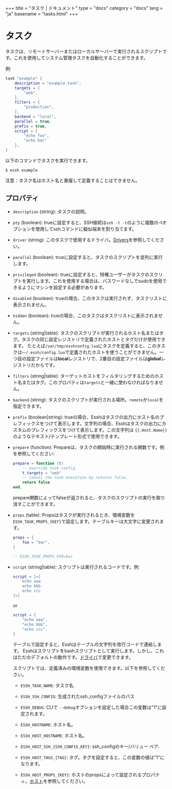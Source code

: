 +++
title = "タスク | ドキュメント"
type = "docs"
category = "docs"
lang = "ja"
basename = "tasks.html"
+++

# タスク

タスクは、リモートサーバーまたはローカルサーバーで実行されるスクリプトです。これを使用してシステム管理タスクを自動化することができます。

例:

~~~lua
task "example" {
    description = "example task",
    targets = {
        "web",
    },
    filters = {
        "production",
    },
    backend = "local",
    parallel = true,
    prefix = true,
    script = {
        "echo foo",
        "echo bar"
    },
}
~~~

以下のコマンドでタスクを実行できます。

~~~
$ essh example
~~~

注意：タスク名はホスト名と重複して定義することはできません。

## プロパティ

* `description` (string): タスクの説明。

* `pty` (boolean): trueに設定すると、SSH接続は`ssh -t -t`のように複数の-tオプションを使用してsshコマンドに擬似端末を割り当てます。

* `driver` (string): このタスクで使用するドライバ。[Drivers](drivers.html)を参照してください。

* `parallel` (boolean): trueに設定すると、タスクのスクリプトを並列に実行します。

* `privileged` (boolean): trueに設定すると、特権ユーザーがタスクのスクリプトを実行します。これを使用する場合は、パスワードなしでsudoを使用できるようにマシンを設定する必要があります。

* `disabled` (boolean): trueの場合、このタスクは実行されず、タスクリストに表示されません。

* `hidden` (boolean): trueの場合、このタスクはタスクリストに表示されません。

* `targets` (string|table): タスクのスクリプトが実行されるホスト名またはタグ。タスクの同じ設定レジストリで定義されたホストとタグだけが使用できます。 たとえば`/var/tmp/esshconfig.lua`にタスクを定義すると、このタスクは`〜/.essh/config.lua`で定義されたホストを使うことができません。一つ目の設定ファイルは**local**レジストリで、2番目の設定ファイルは**global**レジストリだからです。

* `filters` (string|table): ターゲットホストをフィルタリングするためのホスト名またはタグ。このプロパティは`targets`と一緒に使わなければなりません。

* `backend` (string): タスクのスクリプトが実行される場所。`remote`か`local`を指定できます。

* `prefix` (boolean|string): trueの場合、Esshはタスクの出力にホスト名のプレフィックスをつけて表示します。文字列の場合、Esshはタスクの出力にカスタムのプレフィックスをつけて表示します。この文字列は `{{.Host.Name}}`のようなテキスト/テン​​プレート形式で使用できます。

* `prepare` (function): Prepareは、タスクの開始時に実行される関数です。例を参照してください:

    ~~~lua
    prepare = function (t)
        -- override task config
        t.targets = "web"
        -- cancel the task execution by returns false.
        return false
    end,
    ~~~

    prepare関数によってfalseが返されると、タスクのスクリプトの実行を取り消すことができます。

* `props` (table): Propsはタスクが実行されるとき、環境変数を`ESSH_TASK_PROPS_{KEY}`で設定します。テーブルキーは大文字に変更されます。

    ~~~lua
    props = {
        foo = "bar",
    }

    -- ESSH_TASK_PROPS_FOO=bar
    ~~~
    
* `script` (string|table): スクリプトは実行されるコードです。例:

    ~~~lua
    script = [=[
        echo aaa
        echo bbb
        echo ccc
    ]=]
    ~~~

    or

    ~~~lua
    script = {
        "echo aaa",
        "echo bbb",
        "echo ccc",
    }
    ~~~

    テーブルで設定すると、Esshはテーブルの文字列を改行コードで連結します。 Esshはスクリプトをbashスクリプトとして実行します。しかし、これはただのデフォルトの動作です。[ドライバ](drivers.html)で変更できます。

    スクリプトでは、定義済みの環境変数を使用できます。以下を参照してください。

  * `ESSH_TASK_NAME`: タスク名.

  * `ESSH_SSH_CONFIG`: 生成されたssh_configファイルのパス

  * `ESSH_DEBUG`: CLIで `--debug`オプションを設定した場合この変数は"1"に設定されます。

  * `ESSH_HOSTNAME`: ホスト名。

  * `ESSH_HOST_HOSTNAME`: ホスト名。

  * `ESSH_HOST_SSH_{SSH_CONFIG_KEY}`: ssh_configのキー/バリュー ペア.

  * `ESSH_HOST_TAGS_{TAG}`: タグ。タグを設定すると、この変数の値は"1"になります。

  * `ESSH_HOST_PROPS_{KEY}`: ホストのpropsによって設定されるプロパティ。[ホスト](hosts.html)を参照してください。
